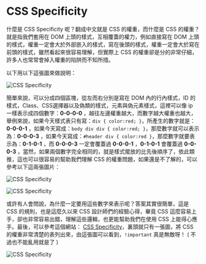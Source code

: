 # CSS Specificity 

什麼是 CSS Specificity 呢？翻成中文就是 CSS 的權重，而什麼是 CSS 的權重？就是指我們套用在 DOM 上頭的樣式，互相覆蓋的權力，例如直接寫在 DOM 上頭的樣式，權重一定會大於外部嵌入的樣式，寫在後頭的樣式，權重一定會大於寫在前頭的樣式，雖然看起來很容易理解，但實際上 CSS 的權重卻是分的非常仔細，許多人也常常會掉入權重的陷阱而不知所措。

以下用以下這張圖來做說明：

![CSS Specificity](/img/articles/201405/20140530_1_03.jpg)

簡單來說，可以分成四個區塊，從左而右分別是寫在 DOM 內的行內樣式，ID 的樣式，Class、CSS選擇器以及偽類的樣式，元素與偽元素樣式，這裡可以像 ip 一樣表示成四個數字：**0-0-0-0** ，越往左邊權重越大，而數字越大權重也越大，舉例來說，如果今天樣式表只有寫：`div { color:red; }`，所產生的數字就是：**0-0-0-1** ，如果今天寫成：`body div div { color:red; }`，那麼數字就可以表示為：**0-0-0-3** ，如果今天寫成：`#header div { color:red }`，那麼數字就要表示為：**0-1-0-1** ，而 **0-0-0-3** 一定會覆蓋過 **0-0-0-1** ，**0-1-0-1** 會覆蓋過 **0-0-0-3** ，當然，如果兩個數字完全相同的，就是樣式擺放的比先後順序了，依此類推，這也可以很容易的幫助我們理解 CSS 的權重問題，如果還是不了解的，可以參考以下這兩張圖片：


![CSS Specificity](/img/articles/201405/20140530_1_04.png)

![CSS Specificity](/img/articles/201405/20140530_1_05.png)

或許有人會問說，為什麼一定要用這些數字來表示呢？答案其實很簡單，這是 CSS 的規則，也是這麼久以來 CSS 設計師們的經驗心得，畢竟 CSS 這麼容易上手，卻也非常容易出錯，理解這些邏輯，也更能幫助我們在使用 CSS 上能得心應手。最後，可以參考這個網站： [CSS Specificity](http://cssspecificity.com/)，裏頭就只有一張圖，將 CSS 的權重非常清楚的表列出來，由這張圖可以看到，`!important` 真是無敵呀！ ( 不過也不能亂用就是了 )


![CSS Specificity](/img/articles/201405/20140530_1_02.jpg)
